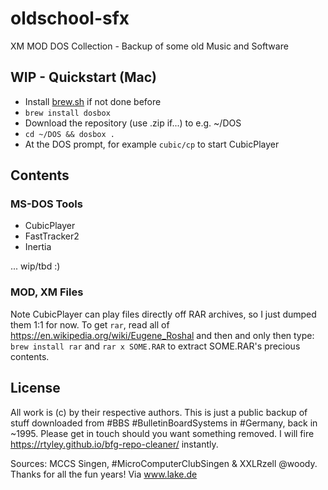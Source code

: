 # oldschool-sfx

XM MOD DOS Collection - Backup of some old Music and Software

## WIP - Quickstart (Mac)

- Install [brew.sh](https://brew.sh) if not done before
- `brew install dosbox`
- Download the repository (use .zip if...) to e.g. ~/DOS
- `cd ~/DOS && dosbox .`
- At the DOS prompt, for example `cubic/cp` to start CubicPlayer

## Contents 

### MS-DOS Tools

- CubicPlayer
- FastTracker2
- Inertia

... wip/tbd :)


### MOD, XM Files 

Note CubicPlayer can play files directly off RAR archives,
so I just dumped them 1:1 for now. To get `rar`, read all
of https://en.wikipedia.org/wiki/Eugene_Roshal and then
and only then type: `brew install rar` and `rar x SOME.RAR` to
extract SOME.RAR's precious contents.


## License 

All work is (c) by their respective authors. This is just a public backup
of stuff downloaded from #BBS #BulletinBoardSystems in #Germany, back
in ~1995. Please get in touch should you want something removed.
I will fire https://rtyley.github.io/bfg-repo-cleaner/ instantly.

Sources: MCCS Singen, #MicroComputerClubSingen & XXLRzell @woody.
Thanks for all the fun years! Via www.lake.de

